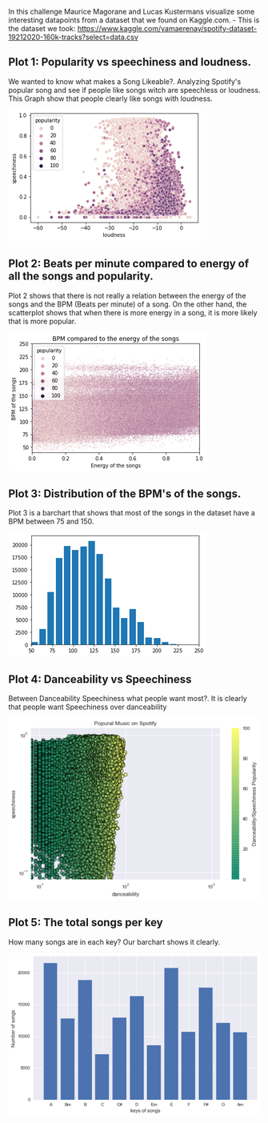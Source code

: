 In this challenge Maurice Magorane and Lucas Kustermans visualize some interesting datapoints from a dataset that we found on Kaggle.com.
	- This is the dataset we took: https://www.kaggle.com/yamaerenay/spotify-dataset-19212020-160k-tracks?select=data.csv
    
## Plot 1: Popularity vs speechiness and loudness.
We wanted to know what makes a Song Likeable?. Analyzing Spotify's  popular song and see if people like songs witch are speechless or loudness. 
This Graph show that people clearly like songs with loudness.

![plot1](./Graphs/plot1.png)

## Plot 2: Beats per minute compared to energy of all the songs and popularity.
Plot 2 shows that there is not really a relation between the energy of the songs and the BPM (Beats per minute) of a song. 
On the other hand, the scatterplot shows that when there is more energy in a song, it is more likely that is more popular. 

![plot2](./Graphs/plot2.png)

## Plot 3: Distribution of the BPM's of the songs.
Plot 3 is a barchart that shows that most of the songs in the dataset have a BPM between 75 and 150.

![plot3](./Graphs/plot3.png)

## Plot 4: Danceability vs Speechiness
Between Danceability Speechiness what people want most?. 
It is clearly that people want Speechiness over danceability 

![plot4](./Graphs/plot4.png)

## Plot 5: The total songs per key
How many songs are in each key?
Our barchart shows it clearly. 

![plot5](./Graphs/plot5.png)


